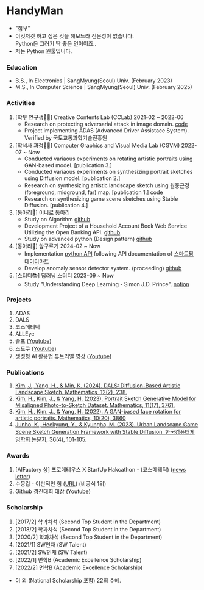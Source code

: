 # HandyMan
- "잡부"
- 이것저것 하고 싶은 것을 해보느라 전문성이 없습니다.<br> Python은 그러기 딱 좋은 언어이죠..
- 저는 Python 원툴입니다.

### Education
- B.S., In Electronics | SangMyung(Seoul) Univ. (February 2023)
- M.S., In Computer Science | SangMyung(Seoul) Univ. (February 2025)

### Activities
1. [학부 연구생🧑‍💻] Creative Contents Lab (CCLab) 2021-02 ~ 2022-06
   - Research on protecting adversarial attack in image domain. [code](https://github.com/comeeasy/R320_VOneNet)
   - Project implementing ADAS (Advanced Driver Assistace System). Verified by 국토교통과학기술진흥원
3. [학석사 과정🧑‍💻] Computer Graphics and Visual Media Lab (CGVM) 2022-07 ~ Now
   - Conducted variaous experiments on rotating artistic portraits using GAN-based model. [publication 3.]
   - Conducted variaous experiments on synthesizing portrait sketches using Diffusion model. [publication 2.]
   - Research on synthesizing artistic landscape sketch using 원중근경 (foreground, midground, far) map. [publication 1.] [code](https://github.com/comeeasy/DALS) 
   - Research on synthesizing game scene sketches using Stable Diffusion. [publication 4.] 
5. [동아리👫] 이니로 동아리
   - Study on Algorithm [github](https://github.com/comeeasy/Algorithm-study/tree/main/joono)
   - Development Project of a Household Account Book Web Service Utilizing the Open Banking API. [github](https://github.com/auddus16/this_much?tab=readme-ov-file)
   - Study on advanced python (Design pattern) [github](https://github.com/jiminAn/Python_Clean_Code/tree/main/joono)
7. [동아리👫] 앞구르기 2024-02 ~ Now
   - Implementation [python API](https://github.com/roll4ward/SmartFarmDataMartAPI) following API documentation of [스마트팜데이터마트](https://data.smartfarmkorea.net/openApi/openApiUseInfo.do?menuId=M060501)
   - Develop anomaly sensor detector system. (proceeding) [github](https://github.com/roll4ward/AnomalyEnvDetector) 
9. [스터디📚] 딥러닝 스터디 2023-09 ~ Now
    - Study "Understanding Deep Learning - Simon J.D. Prince". [notion](https://joono.notion.site/Deep-Learning-Study-2bd51fb4767d4b4fa0f563564930d958?pvs=4)

### Projects
1. ADAS
2. DALS
3. 코스메테틱
4. ALLEye
5. 졸프 ([Youtube](https://www.youtube.com/watch?v=elfMAMhiwws))
6. 스도쿠 ([Youtube](https://www.youtube.com/watch?v=v5IgQAuJ-jY))
7. 생성형 AI 활용법 튜토리얼 영상 ([Youtube](https://www.youtube.com/watch?v=ics_03c3VEA))

### Publications
1. [Kim, J., Yang, H., & Min, K. (2024). DALS: Diffusion-Based Artistic Landscape Sketch. Mathematics, 12(2), 238.](https://www.mdpi.com/2227-7390/12/2/238)
2. [Kim, H., Kim, J., & Yang, H. (2023). Portrait Sketch Generative Model for Misaligned Photo-to-Sketch Dataset. Mathematics, 11(17), 3761.](https://www.mdpi.com/2227-7390/11/17/3761)
3. [Kim, H., Kim, J., & Yang, H. (2022). A GAN-based face rotation for artistic portraits. Mathematics, 10(20), 3860](https://www.mdpi.com/2227-7390/10/20/3860)
4. [Junho, K., Heekyung, Y., & Kyungha, M. (2023). Urban Landscape Game Scene Sketch Generation Framework with Stable Diffusion. 한국컴퓨터게임학회 논문지, 36(4), 101-105.](https://db.koreascholar.com/Article/Detail/430365)

### Awards
1. [AIFactory 상] 프로메테우스 X StartUp Hakcathon - (코스메테틱) ([news letter](https://www.newswire.co.kr/newsRead.php?no=962341))
2. 수뭉컵 - 야만적인 힘 ([URL](https://github.com/soomoongcup/soomoongcup-2024)) (비공식 1위) 
3. Github 경진대회 대상 ([Youtube](https://www.youtube.com/watch?v=gfU1dlzh2VE))

### Scholarship
1. [2017/2] 학과차석 (Second Top Student in the Department)
2. [2018/2] 학과차석 (Second Top Student in the Department)
3. [2020/2] 학과차석 (Second Top Student in the Department)
4. [2021/1] SW인재 (SW Talent)
5. [2021/2] SW인재 (SW Talent)
6. [2022/1] 면학B (Academic Excellence Scholarship)
7. [2022/2] 면학B (Academic Excellence Scholarship)
- 이 외 (National Scholarship 포함) 22회 수혜.
